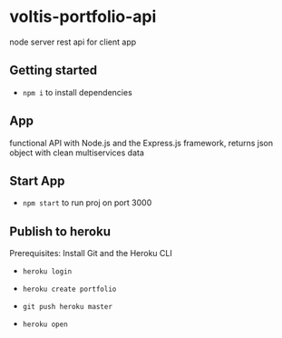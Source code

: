 # voltis-portfolio-api

node server rest api for client app

## Getting started

- `npm i` to install dependencies

## App

functional API with Node.js and the Express.js framework, returns json object with clean multiservices data

## Start App

- `npm start` to run proj on port 3000

## Publish to heroku

Prerequisites: Install Git and the Heroku CLI

- `heroku login`

- `heroku create portfolio`

- `git push heroku master` 

- `heroku open` 